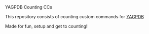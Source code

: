 YAGPDB Counting CCs

This repository consists of counting custom commands for [YAGPDB](https://github.com/botlabs-gg/yagpdb)

Made for fun, setup and get to counting!
